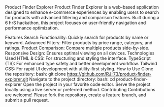 Product Finder Explorer
Product Finder Explorer is a web-based application designed to enhance e-commerce experiences by enabling users to search for products with advanced filtering and comparison features. Built during a 6 hrS hackathon, this project focuses on user-friendly navigation and performance optimization.

Features
Search Functionality: Quickly search for products by name or keyword.
Advanced Filters:
Filter products by price range, category, and ratings.
Product Comparison: Compare multiple products side-by-side.
Responsive Design: Ensures optimal viewing on all devices.
Technologies Used
HTML & CSS: For structuring and styling the interface.
TypeScript (TS): For enhanced type safety and better development workflow.
Tailwind CSS: For rapid UI development with utility-first styling.
How to Use
Clone the repository:
bash:
git clone https://github.com/RJ-73/product-finder-explorer.git
Navigate to the project directory:
bash:
cd product-finder-explorer
Open the project in your favorite code editor.
Serve the project locally using a live server or preferred method.
Contributing
Contributions are welcome! Please fork the repository, create a feature branch, and submit a pull request.



